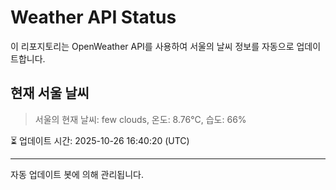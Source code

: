 
# Weather API Status

이 리포지토리는 OpenWeather API를 사용하여 서울의 날씨 정보를 자동으로 업데이트합니다.

## 현재 서울 날씨
> 서울의 현재 날씨: few clouds, 온도: 8.76°C, 습도: 66%

⏳ 업데이트 시간: 2025-10-26 16:40:20 (UTC)

---
자동 업데이트 봇에 의해 관리됩니다.

